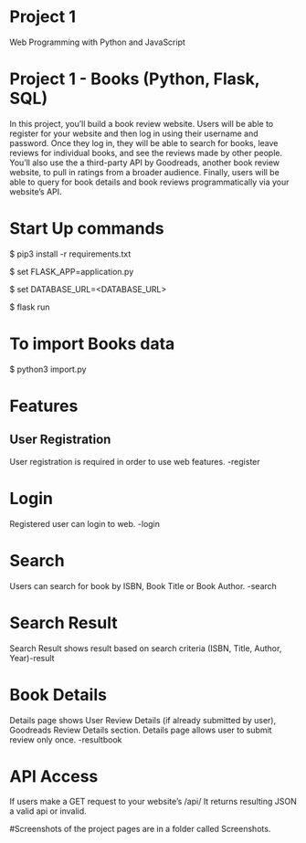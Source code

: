 # Project 1
Web Programming with Python and JavaScript

# Project 1 - Books (Python, Flask, SQL)

In this project, you’ll build a book review website. Users will be able to register for your website and then log in using their username and password. Once they log in, they will be able to search for books, leave reviews for individual books, and see the reviews made by other people. You’ll also use the a third-party API by Goodreads, another book review website, to pull in ratings from a broader audience. Finally, users will be able to query for book details and book reviews programmatically via your website’s API.

# Start Up commands
$ pip3 install -r requirements.txt


$ set FLASK_APP=application.py


$ set DATABASE_URL=<DATABASE_URL>

$ flask run


# To import Books data

$ python3 import.py

# Features
## User Registration
User registration is required in order to use web features. -register


# Login
Registered user can login to web. -login

# Search
Users can search for book by ISBN, Book Title or Book Author. -search

# Search Result
Search Result shows result based on search criteria (ISBN, Title, Author, Year)-result

# Book Details
Details page shows User Review Details (if already submitted by user), Goodreads Review Details section. Details page allows user to submit review only once. -resultbook

# API Access
If users make a GET request to your website’s /api/ It returns resulting JSON a valid api or invalid.

#Screenshots of the project pages are in a folder called Screenshots.
